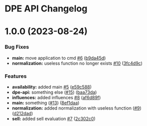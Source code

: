 # DPE API Changelog

# 1.0.0 (2023-08-24)


### Bug Fixes

* **main:** move application to cmd [#6](https://github.com/tanayagarflyr/fakeRM/issues/6) ([b9da45d](https://github.com/tanayagarflyr/fakeRM/commit/b9da45dc9c13ec506b189055dc44e6c33d96492c))
* **normalization:** useless function no longer exists [#10](https://github.com/tanayagarflyr/fakeRM/issues/10) ([3fc4d9c](https://github.com/tanayagarflyr/fakeRM/commit/3fc4d9c3319e272150c7b4c0176c7f07d0fc0d93))


### Features

* **availability:** added main [#5](https://github.com/tanayagarflyr/fakeRM/issues/5) ([e59c588](https://github.com/tanayagarflyr/fakeRM/commit/e59c588c54cdf283c4ced5372905b0ab7789d2c6))
* **dpe-api:** something else ([#15](https://github.com/tanayagarflyr/fakeRM/issues/15)) ([baa73da](https://github.com/tanayagarflyr/fakeRM/commit/baa73da5dcd3d1c535e7d465e9aec11675db1db9))
* **influences:** added influences [#8](https://github.com/tanayagarflyr/fakeRM/issues/8) ([af6d89f](https://github.com/tanayagarflyr/fakeRM/commit/af6d89fd6b78aa984b33f6515e5daafbfa6020af))
* **main:** something ([#13](https://github.com/tanayagarflyr/fakeRM/issues/13)) ([8ef1daa](https://github.com/tanayagarflyr/fakeRM/commit/8ef1daa607e63667f0013cd6a1156fc7925c5733))
* **normalization:** added normalization with useless function ([#9](https://github.com/tanayagarflyr/fakeRM/issues/9)) ([d212dad](https://github.com/tanayagarflyr/fakeRM/commit/d212dadcf08770d8468782a33526ad55ffb8443c))
* **sell:** added sell evaluation [#7](https://github.com/tanayagarflyr/fakeRM/issues/7) ([2c302c0](https://github.com/tanayagarflyr/fakeRM/commit/2c302c07d1284a525783974d4447d0c17d1772f7))
